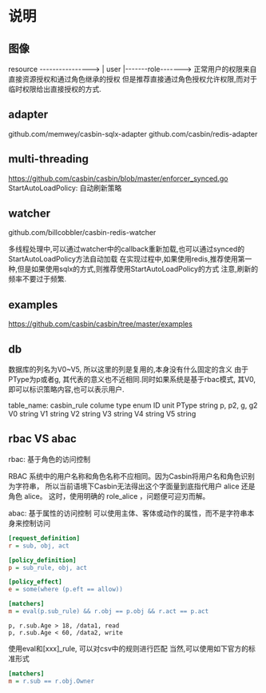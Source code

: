 # 说明

## 图像

resource ---------------->
      |                     user
      |-------role------->
正常用户的权限来自直接资源授权和通过角色继承的授权
但是推荐直接通过角色授权允许权限,而对于临时权限给出直接授权的方式.



## adapter
github.com/memwey/casbin-sqlx-adapter
github.com/casbin/redis-adapter

## multi-threading
https://github.com/casbin/casbin/blob/master/enforcer_synced.go
StartAutoLoadPolicy: 自动刷新策略

## watcher
github.com/billcobbler/casbin-redis-watcher


多线程处理中,可以通过watcher中的callback重新加载,也可以通过synced的StartAutoLoadPolicy方法自动加载
在实现过程中,如果使用redis,推荐使用第一种,但是如果使用sqlx的方式,则推荐使用StartAutoLoadPolicy的方式
注意,刷新的频率不要过于频繁.

## examples
https://github.com/casbin/casbin/tree/master/examples

## db
数据库的列名为V0~V5, 所以这里的列是复用的,本身没有什么固定的含义
由于PType为p或者g, 其代表的意义也不近相同.同时如果系统是基于rbac模式,
其V0, 即可以标识策略内容,也可以表示用户.

table_name: casbin_rule
colume    type       enum
ID        unit
PType     string     p, p2, g, g2
V0        string
V1        string
V2        string
V3        string
V4        string
V5        string

## rbac VS abac
rbac: 基于角色的访问控制

RBAC 系统中的用户名称和角色名称不应相同。因为Casbin将用户名和角色识别为字符串， 
所以当前语境下Casbin无法得出这个字面量到底指代用户 alice 还是角色 alice。 
这时，使用明确的 role_alice ，问题便可迎刃而解。

abac: 基于属性的访问控制
可以使用主体、客体或动作的属性，而不是字符串本身来控制访问
```ini
[request_definition]
r = sub, obj, act

[policy_definition]
p = sub_rule, obj, act

[policy_effect]
e = some(where (p.eft == allow))

[matchers]
m = eval(p.sub_rule) && r.obj == p.obj && r.act == p.act
```
```csv
p, r.sub.Age > 18, /data1, read
p, r.sub.Age < 60, /data2, write
```
使用eval和[xxx]_rule, 可以对csv中的规则进行匹配
当然,可以使用如下官方的标准形式
```ini
[matchers]
m = r.sub == r.obj.Owner
```
